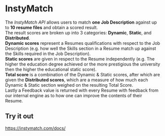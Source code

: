 # InstyMatch

The *InstyMatch API* allows users to match **one Job Description** against up to **10 resume files** and obtain a scored result. <br> The result scores are broken up into 3 categories: **Dynamic**, **Static**, and **Distributed**. <br> **Dynamic scores** represent a Resumes qualifications with respect to the Job Description (e.g. how well the Skills section in a Resume match up against the Skills required in the Job Description). <br> **Static scores** are given in respect to the Resume independently (e.g. The higher the education degree achieved or the more prestigious the university then the higher the educational static score). <br> **Total score** is a combination of the Dynamic & Static scores, after which are given the **Distributed scores**, which are a measure of how much each Dynamic & Static section weighed on the resulting Total Score. <br> Lastly a Feedback value is returned with every Resume with feedback from our internal engine as to how one can improve the contents of their Resume.

## Try it out

https://instymatch.com/docs/
